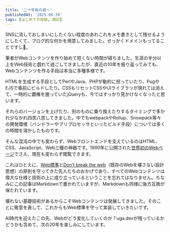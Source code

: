 ```yaml
---
title: '二十年後の君へ'
publishedAt: '2025-06-30'
tags: [はじめての投稿, 雑記]
---
```


SNSに流しておしまいにしたくない程度のあれこれをメモ書きとして残せるようにしたくて、ブログ的な何かを用意してみました。せっかくドメインもってることですし🍣。

筆者がWebコンテンツを作り始めて短くない時間が経ちました。生涯の半分以上をWeb技術と戯れて過ごしてきましたが、直近の10年を振り返ってみても、Webコンテンツを作る手段は本当に多種多様です。

HTMLを生成する手段としてPerlやJava、PHPが動的に担っていたり、PugやEJSで事前にビルドしたり。CSSもリセットCSSやUIライブラリが現れては消えて、一時的に覇権を握っていたjQueryも、今ではすっかり見かけなくなったと思います。

それらのバージョンを上げたり、別のものに乗り換えたりするタイミングで多かれ少なかれ四苦八苦してきました。中でもwebpackやRollup、Snowpack等々の開発環境（バンドラーやプリプロセッサといったビルド手段）については多くの時間を溶かしたものです。

そんな混沌の中でも変わらず、Webフロントエンドを支えているのはHTML、CSS、JavaScript、Web三種の神器です。1990年に公開された[世界初のWebページ](https://info.cern.ch/hypertext/WWW/TheProject.html)でさえ、現在も変わらず閲覧できます。

これはひとえに、[Web標準](https://www.w3.org/ja/standards/)と[Don't break the web](https://developer.mozilla.org/ja/docs/Learn_web_development/Getting_started/Web_standards/The_web_standards_model#%E3%82%A6%E3%82%A7%E3%83%96%E3%82%92%E5%A3%8A%E3%81%95%E3%81%AA%E3%81%84)（既存のWebを壊さない設計思想）の原則を守ってきた先人たちのおかげであり、すべてのWebコンテンツは偉大な仕様と技術の上に成り立っているということを忘れてはなりません。ちなみにこの記事はMarkdownで書かれていますが、Markdownも同様に後方互換が保たれています。

壊れない基礎技術があるからこそWebコンテンツは発展してきました。そのことに敬意を表して、これからもWeb標準を守って実装していきたいです。

AI時代を迎えたこの先、Webがどう変化していくのか？uga.devが残っているかどうかも含めて、次の20年を楽しみにしています。
